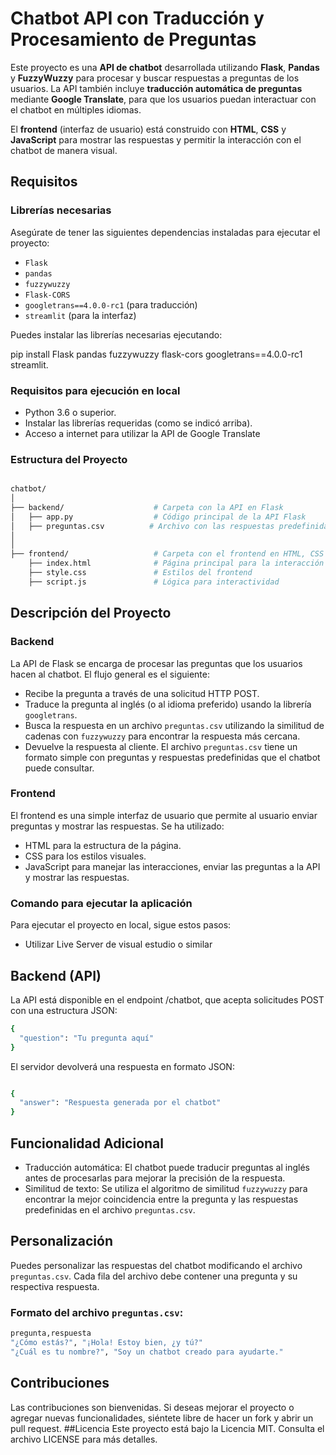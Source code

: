 # Chatbot API con Traducción y Procesamiento de Preguntas

Este proyecto es una **API de chatbot** desarrollada utilizando **Flask**, **Pandas** y **FuzzyWuzzy** para procesar y buscar respuestas a preguntas de los usuarios. La API también incluye **traducción automática de preguntas** mediante **Google Translate**, para que los usuarios puedan interactuar con el chatbot en múltiples idiomas.

El **frontend** (interfaz de usuario) está construido con **HTML**, **CSS** y **JavaScript** para mostrar las respuestas y permitir la interacción con el chatbot de manera visual.

## Requisitos

### Librerías necesarias

Asegúrate de tener las siguientes dependencias instaladas para ejecutar el proyecto:

- `Flask`
- `pandas`
- `fuzzywuzzy`
- `Flask-CORS`
- `googletrans==4.0.0-rc1` (para traducción)
- `streamlit` (para la interfaz)

Puedes instalar las librerías necesarias ejecutando:

pip install Flask pandas fuzzywuzzy flask-cors googletrans==4.0.0-rc1 streamlit.


### Requisitos para ejecución en local
  - Python 3.6 o superior.
  - Instalar las librerías requeridas (como se indicó arriba).
  - Acceso a internet para utilizar la API de Google Translate

### Estructura del Proyecto
```bash

chatbot/
│
├── backend/                    # Carpeta con la API en Flask
│   ├── app.py                  # Código principal de la API Flask
│   ├── preguntas.csv          # Archivo con las respuestas predefinidas del chatbot
│   
│
├── frontend/                   # Carpeta con el frontend en HTML, CSS y JS
    ├── index.html              # Página principal para la interacción del chatbot
    ├── style.css               # Estilos del frontend
    ├── script.js               # Lógica para interactividad

```

## Descripción del Proyecto
### Backend
La API de Flask se encarga de procesar las preguntas que los usuarios hacen al chatbot. El flujo general es el siguiente:

- Recibe la pregunta a través de una solicitud HTTP POST.
- Traduce la pregunta al inglés (o al idioma preferido) usando la librería `googletrans`.
- Busca la respuesta en un archivo `preguntas.csv` utilizando la similitud de cadenas con `fuzzywuzzy`  para encontrar la respuesta más cercana.
- Devuelve la respuesta al cliente.
El archivo `preguntas.csv` tiene un formato simple con preguntas y respuestas predefinidas que el chatbot puede consultar.

### Frontend
El frontend es una simple interfaz de usuario que permite al usuario enviar preguntas y mostrar las respuestas. Se ha utilizado:

- HTML para la estructura de la página.
- CSS para los estilos visuales.
- JavaScript para manejar las interacciones, enviar las preguntas a la API y mostrar las respuestas.
### Comando para ejecutar la aplicación
Para ejecutar el proyecto en local, sigue estos pasos:
- Utilizar Live Server de visual estudio o similar
  
## Backend (API)
La API está disponible en el endpoint /chatbot, que acepta solicitudes POST con una estructura JSON:
```bash
{
  "question": "Tu pregunta aquí"
}
```
El servidor devolverá una respuesta en formato JSON:
```bash

{
  "answer": "Respuesta generada por el chatbot"
}
```


## Funcionalidad Adicional
- Traducción automática: El chatbot puede traducir preguntas al inglés antes de procesarlas para mejorar la precisión de la respuesta.
- Similitud de texto: Se utiliza el algoritmo de similitud `fuzzywuzzy` para encontrar la mejor coincidencia entre la pregunta y las respuestas predefinidas en el archivo `preguntas.csv`.
## Personalización
Puedes personalizar las respuestas del chatbot modificando el archivo `preguntas.csv`. Cada fila del archivo debe contener una pregunta y su respectiva respuesta.

### Formato del archivo `preguntas.csv`:
``` bash
pregunta,respuesta
"¿Cómo estás?", "¡Hola! Estoy bien, ¿y tú?"
"¿Cuál es tu nombre?", "Soy un chatbot creado para ayudarte."
```
## Contribuciones
Las contribuciones son bienvenidas. Si deseas mejorar el proyecto o agregar nuevas funcionalidades, siéntete libre de hacer un fork y abrir un pull request.
##Licencia
Este proyecto está bajo la Licencia MIT. Consulta el archivo LICENSE para más detalles.


